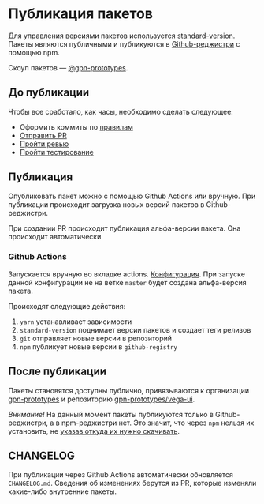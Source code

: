 # Публикация пакетов

Для управления версиями пакетов используется [standard-version](https://github.com/conventional-changelog/standard-version).
Пакеты являются публичными и публикуются в [Github-реджистри](https://npm.pkg.github.com) с помощью npm.

Скоуп пакетов — [@gpn-prototypes](https://github.com/orgs/gpn-prototypes/packages).

## До публикации

Чтобы все сработало, как часы, необходимо сделать следующее:

*   Оформить коммиты по [правилам](commits-style.md)
*   [Отправить PR](pr-style.md)
*   [Пройти ревью](review.md)
*   [Пройти тестирование](qa-flow.md)

## Публикация

Опубликовать пакет можно с помощью Github Actions или вручную. При публикации происходит загрузка новых версий пакетов в Github-реджистри.

При создании PR происходит публикация альфа-версии пакета. Она происходит автоматически

### Github Actions

Запускается вручную во вкладке actions.
[Конфигурация](../.github/workflows/publish.yml). При запуске данной конфигурации не на ветке `master` будет создана альфа-версия пакета.

Происходят следующие действия:

1.  `yarn` устанавливает зависимости
2.  `standard-version` поднимает версии пакетов и создает теги релизов
3.  `git` отправляет новые версии в репозиторий
4.  `npm` публикует новые версии в `github-registry`

## После публикации

Пакеты становятся доступны публично, привязываются к организации [gpn-prototypes](https://github.com/orgs/gpn-prototypes/packages) и репозиторию [gpn-prototypes/vega-ui](https://github.com/gpn-prototypes/vega-ui/packages).

*Внимание!* На данный момент пакеты публикуются только в Github-реджистри, а в npm-реджистри нет. Это значит, что через `npm` нельзя их установить, не [указав откуда их нужно скачивать](package-installation.md).

## CHANGELOG

При публикации через Github Actions автоматически обновляется `CHANGELOG.md`. Сведения об изменениях берутся из PR, которые изменяли какие-либо внутренние пакеты.
